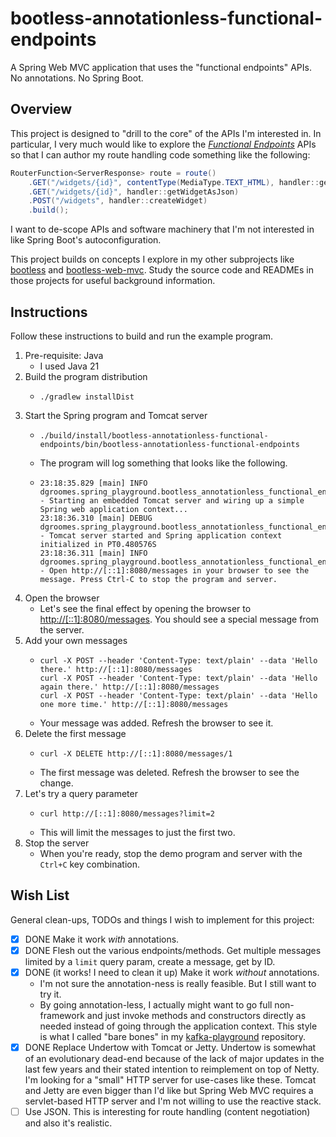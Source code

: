 # bootless-annotationless-functional-endpoints

A Spring Web MVC application that uses the "functional endpoints" APIs. No annotations. No Spring Boot.


## Overview

This project is designed to "drill to the core" of the APIs I'm interested in. In particular, I very much would like to
explore the [*Functional Endpoints*](https://docs.spring.io/spring-framework/reference/web/webmvc-functional.html) APIs
so that I can author my route handling code something like the following:

```java
RouterFunction<ServerResponse> route = route() 
	.GET("/widgets/{id}", contentType(MediaType.TEXT_HTML), handler::getWidgetAsHtml)
	.GET("/widgets/{id}", handler::getWidgetAsJson)
	.POST("/widgets", handler::createWidget)
	.build();
```

I want to de-scope APIs and software machinery that I'm not interested in like Spring Boot's autoconfiguration.

This project builds on concepts I explore in my other subprojects like [bootless](../bootless) and [bootless-web-mvc](../bootless-web-mvc).
Study the source code and READMEs in those projects for useful background information.


## Instructions

Follow these instructions to build and run the example program.

1. Pre-requisite: Java
    * I used Java 21
2. Build the program distribution
    * ```shell
      ./gradlew installDist
      ```
3. Start the Spring program and Tomcat server
    * ```shell
      ./build/install/bootless-annotationless-functional-endpoints/bin/bootless-annotationless-functional-endpoints
      ```
    * The program will log something that looks like the following.
    * ```text
      23:18:35.829 [main] INFO dgroomes.spring_playground.bootless_annotationless_functional_endpoints.Main - Starting an embedded Tomcat server and wiring up a simple Spring web application context...
      23:18:36.310 [main] DEBUG dgroomes.spring_playground.bootless_annotationless_functional_endpoints.Main - Tomcat server started and Spring application context initialized in PT0.480576S
      23:18:36.311 [main] INFO dgroomes.spring_playground.bootless_annotationless_functional_endpoints.Main - Open http://[::1]:8080/messages in your browser to see the message. Press Ctrl-C to stop the program and server.
      ```
4. Open the browser
    * Let's see the final effect by opening the browser to <http://[::1]:8080/messages>. You should see a special
      message from the server.
5. Add your own messages
    * ```shell
      curl -X POST --header 'Content-Type: text/plain' --data 'Hello there.' http://[::1]:8080/messages
      curl -X POST --header 'Content-Type: text/plain' --data 'Hello again there.' http://[::1]:8080/messages
      curl -X POST --header 'Content-Type: text/plain' --data 'Hello one more time.' http://[::1]:8080/messages
      ```
    * Your message was added. Refresh the browser to see it.
6. Delete the first message
    * ```shell
      curl -X DELETE http://[::1]:8080/messages/1
      ```
    * The first message was deleted. Refresh the browser to see the change.
7. Let's try a query parameter
    * ```shell
      curl http://[::1]:8080/messages?limit=2
      ```
    * This will limit the messages to just the first two.
8. Stop the server
    * When you're ready, stop the demo program and server with the `Ctrl+C` key combination.


## Wish List

General clean-ups, TODOs and things I wish to implement for this project:

* [x] DONE Make it work *with* annotations.
* [x] DONE Flesh out the various endpoints/methods. Get multiple messages limited by a `limit` query param,
  create a message, get by ID.
* [x] DONE (it works! I need to clean it up) Make it work *without* annotations.
   * I'm not sure the annotation-ness is really feasible. But I still want to try it. 
   * By going annotation-less, I actually might want to go full non-framework and just invoke methods and constructors
     directly as needed instead of going through the application context. This style is what I called "bare bones" in
     my [kafka-playground](https://github.com/dgroomes/kafka-playground/tree/7fff26096100823f2368b8b0bcb2cf90b35b90a6/spring-barebones) repository.
* [x] DONE Replace Undertow with Tomcat or Jetty. Undertow is somewhat of an evolutionary dead-end because of the lack of
  major updates in the last few years and their stated intention to reimplement on top of Netty. I'm looking for a "small"
  HTTP server for use-cases like these. Tomcat and Jetty are even bigger than I'd like but Spring Web MVC requires a
  servlet-based HTTP server and I'm not willing to use the reactive stack.
* [ ] Use JSON. This is interesting for route handling (content negotiation) and also it's realistic.
